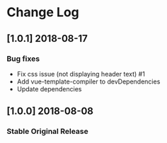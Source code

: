 # Change Log

## [1.0.1] 2018-08-17

### Bug fixes
- Fix css issue (not displaying header text) #1
- Add vue-template-compiler to devDependencies
- Update dependencies

## [1.0.0] 2018-08-08
### Stable Original Release
